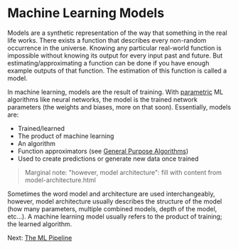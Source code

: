 # Machine Learning Models

Models are a synthetic representation of the way that something in the real life works. There exists a function that describes every non-random occurrence in the universe. Knowing any particular real-world function is impossible without knowing its output for every input past and future. But estimating/approximating a function can be done if you have enough example outputs of that function. The estimation of this function is called a model. 

In machine learning, models are the result of training. With [parametric](https://en.wikipedia.org/wiki/Parametric_model) ML algorithms like neural networks, the model is the trained network parameters (the weights and biases, more on that soon). Essentially, models are:

- Trained/learned
- The product of machine learning
- An algorithm
- Function approximators (see [General Purpose Algorithms](general-purpose-algorithms.html))
- Used to create predictions or generate new data once trained

> Marginal note: "however, model architecture": fill with content from model-architecture.html

Sometimes the word model and architecture are used interchangeably, however, model architecture usually describes the structure of the model (how many parameters, multiple combined models, depth of the model, etc...). A machine learning model usually refers to the product of training; the learned algorithm.

<!--
It is not uncommon to slightly alter the way that a model is used depending on whether it is being trained or being used in production (often confusingly called testing or sampling). For example, with Autoregressive Recurrent Neural Networks, models are fed ground-truth data during testing. During training, they are then fed their own past predictions in a sort of tail-eating feedback loop.
-->

Next: [The ML Pipeline](the-ml-pipeline.html)